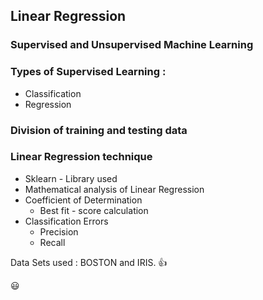 ## Linear Regression ##

### Supervised and Unsupervised Machine Learning ###

### Types of Supervised Learning : ###

* Classification
* Regression

### Division of training and testing data ###

### Linear Regression technique ###

* Sklearn - Library used
* Mathematical analysis of Linear Regression
* Coefficient of Determination
	* Best fit - score calculation
* Classification Errors
	* Precision
	* Recall

Data Sets used : BOSTON and IRIS. :+1: 

:smiley: